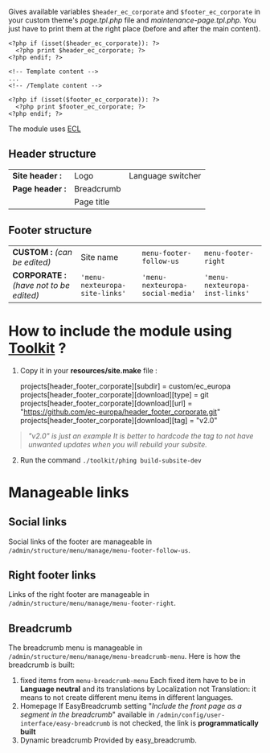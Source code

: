 

Gives available variables `$header_ec_corporate` and `$footer_ec_corporate`  in your custom theme's *page.tpl.php* file and *maintenance-page.tpl.php*.
You just have to print them at the right place (before and after the main content).

    <?php if (isset($header_ec_corporate)): ?>
	  <?php print $header_ec_corporate; ?>
    <?php endif; ?>
    
	<!-- Template content -->
	...
	<!-- /Template content -->
	
    <?php if (isset($footer_ec_corporate)): ?>
	  <?php print $footer_ec_corporate; ?>
    <?php endif; ?>

The module uses [ECL](https://ec.europa.eu/component-library/ec/)

## Header structure
|  |  | |
|--|--|--|
| **Site header :** | Logo | Language switcher | Search bar |
| **Page header :** | Breadcrumb | | |
|  | Page title | | |

## Footer structure
| | | | |
|--|--|--|--|
| **CUSTOM :** *(can be edited)*| Site name  | `menu-footer-follow-us` | `menu-footer-right` |
| **CORPORATE :** *(have not to be edited)* | `'menu-nexteuropa-site-links'` | `'menu-nexteuropa-social-media'` | `'menu-nexteuropa-inst-links'` | 


#  How to include the module using [Toolkit](https://github.com/ec-europa/toolkit) ?

 1. Copy it in your **resources/site.make** file :

    projects[header_footer_corporate][subdir] = custom/ec_europa
    projects[header_footer_corporate][download][type] = git
    projects[header_footer_corporate][download][url] = "https://github.com/ec-europa/header_footer_corporate.git"
    projects[header_footer_corporate][download][tag] = "v2.0"
> *"v2.0" is just an example
It is better to hardcode the tag to not have unwanted updates when you will rebuild your subsite.*

 2. Run the command `./toolkit/phing build-subsite-dev`

# Manageable links

## Social links
Social links of the footer are manageable in `/admin/structure/menu/manage/menu-footer-follow-us`.

## Right footer links
Links of the right footer are manageable in `/admin/structure/menu/manage/menu-footer-right`.

##  Breadcrumb
The breadcrumb menu is manageable in `/admin/structure/menu/manage/menu-breadcrumb-menu`.
Here is how the breadcrumb is built:

 1. fixed items from `menu-breadcrumb-menu`
 Each fixed item have to be in **Language neutral** and its translations by Localization not Translation: it means to not create different menu items in different languages.
 2. Homepage
 If EasyBreadcrumb setting "*Include the front page as a segment in the breadcrumb*" available in `/admin/config/user-interface/easy-breadcrumb` is not checked, the link is **programmatically built**
  3. Dynamic breadcrumb
  Provided by easy_breadcrumb.
